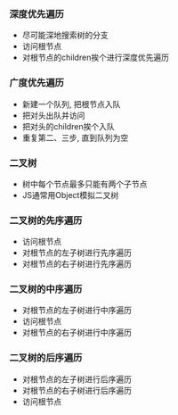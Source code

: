 ### 深度优先遍历
* 尽可能深地搜索树的分支
* 访问根节点
* 对根节点的children挨个进行深度优先遍历


### 广度优先遍历
* 新建一个队列, 把根节点入队
* 把对头出队并访问
* 把对头的children挨个入队
* 重复第二、三步, 直到队列为空


### 二叉树
* 树中每个节点最多只能有两个子节点
* JS通常用Object模拟二叉树

### 二叉树的先序遍历
* 访问根节点
* 对根节点的左子树进行先序遍历
* 对根节点的右子树进行先序遍历

### 二叉树的中序遍历
* 对根节点的左子树进行中序遍历
* 访问根节点
* 对根节点的右子树进行中序遍历

### 二叉树的后序遍历
* 对根节点的左子树进行后序遍历
* 对根节点的右子树进行后序遍历
* 访问根节点


